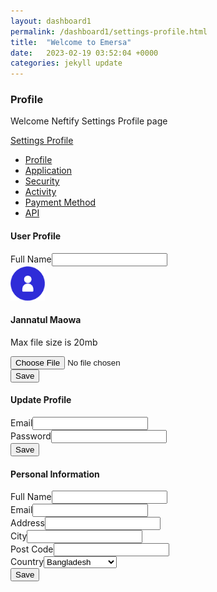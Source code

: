 ```yaml
---
layout: dashboard1
permalink: /dashboard1/settings-profile.html
title:  "Welcome to Emersa"
date:   2023-02-19 03:52:04 +0000
categories: jekyll update
---
```

<div class="page-title">
                <div class="row align-items-center justify-content-between">
                    <div class="col-6">
                        <div class="page-title-content">
                            <h3>Profile</h3>
                            <p class="mb-2">Welcome Neftify Settings Profile page</p>
                        </div>
                    </div>
                    <div class="col-auto">
                        <div class="breadcrumbs"><a href="#">Settings </a><span><i
                                    class="ri-arrow-right-s-line"></i></span><a href="#">Profile</a></div>
                    </div>
                </div>
            </div>
            <ul class="settings-menu">
                <li><a href="/dashboard/settings-profile.html">Profile</a></li>
                <li class=""><a href="/dashboard/settingsapp.html">Application</a></li>
                <li class=""><a href="/dashboard/settingssec.html">Security</a></li>
                <li class=""><a href="/dashboard/settingsact.html">Activity</a></li>
                <li class=""><a href="/dashboard/settingspayment.html">Payment Method</a></li>
                <li class=""><a href="/dashboard/settingsapi.html">API</a></li>
            </ul>
            <div class="row">
                <div class="col-xxl-6 col-xl-6 col-lg-6">
                    <h4 class="card-title mb-3">User Profile</h4>
                    <div class="card">
                        <div class="card-body">
                            <form action="#">
                                <div class="row">
                                    <div class="col-12 mb-3"><label class="form-label">Full Name</label><input
                                            name="fullName" type="text" class="form-control" ></div>
                                    <div class="col-xxl-12">
                                        <div class="d-flex align-items-center mb-3"><img
                                                class="me-3 rounded-circle me-0 me-sm-3" src="/images/profile/3.png"
                                                width="55" height="55" alt="">
                                            <div class="media-body">
                                                <h4 class="mb-0">Jannatul Maowa</h4>
                                                <p class="mb-0">Max file size is 20mb</p>
                                            </div>
                                        </div>
                                    </div>
                                    <div class="col-12"><input name="photo" type="file" class="" ></div>
                                </div>
                                <div class="mt-3"><button type="submit" class="btn btn-primary mr-2">Save</button></div>
                            </form>
                        </div>
                    </div>
                </div>
                <div class="col-xxl-6 col-xl-6 col-lg-6">
                    <h4 class="card-title mb-3">Update Profile</h4>
                    <div class="card">
                        <div class="card-body">
                            <form action="#">
                                <div class="row">
                                    <div class="col-12 mb-3"><label class="form-label">Email</label><input name="email"
                                            type="text" class="form-control" ></div>
                                    <div class="col-12 mb-3"><label class="form-label">Password</label><input
                                            name="password" type="text" class="form-control" ></div>
                                </div>
                                <div class="mt-3"><button type="submit" class="btn btn-primary mr-2">Save</button></div>
                            </form>
                        </div>
                    </div>
                </div>
                <div class="col-xxl-12">
                    <h4 class="card-title mb-3">Personal Information</h4>
                    <div class="card">
                        <div class="card-body">
                            <form action="#">
                                <div class="row">
                                    <div class="col-xxl-6 col-xl-6 col-lg-6 mb-3"><label class="form-label">Full
                                            Name</label><input name="fullName" type="text" class="form-control"
                                            ></div>
                                    <div class="col-xxl-6 col-xl-6 col-lg-6 mb-3"><label
                                            class="form-label">Email</label><input name="email" type="text"
                                            class="form-control" ></div>
                                    <div class="col-xxl-6 col-xl-6 col-lg-6 mb-3"><label
                                            class="form-label">Address</label><input name="address" type="text"
                                            class="form-control" ></div>
                                    <div class="col-xxl-6 col-xl-6 col-lg-6 mb-3"><label
                                            class="form-label">City</label><input name="city" type="text"
                                            class="form-control" ></div>
                                    <div class="col-xxl-6 col-xl-6 col-lg-6 mb-3"><label class="form-label">Post
                                            Code</label><input name="postal" type="text" class="form-control" >
                                    </div>
                                    <div class="col-xxl-6 col-xl-6 col-lg-6 mb-3"><label
                                            class="form-label">Country</label><select name="country"
                                            class="form-control">
                                            <option value="Bangladesh">Bangladesh</option>
                                            <option value="United States">United States</option>
                                            <option value="United Kingdom">United Kingdom</option>
                                        </select></div>
                                </div>
                                <div class="mt-3"><button type="submit" class="btn btn-primary mr-2">Save</button></div>
                            </form>
                        </div>
                    </div>
                </div>
            </div>